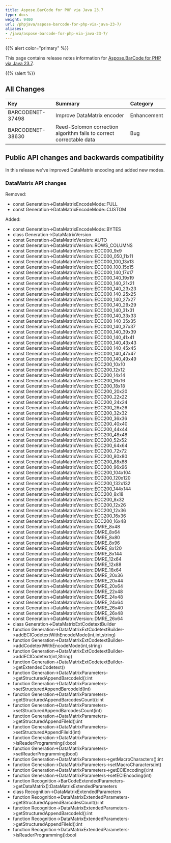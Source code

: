 ```yaml
---
title: Aspose.BarCode for PHP via Java 23.7
type: docs
weight: 9400
url: /phpjava/aspose-barcode-for-php-via-java-23-7/
aliases:
- /java/aspose-barcode-for-php-via-java-23-7/
---
```


{{% alert color="primary" %}} 

This page contains release notes information for [Aspose.BarCode for PHP via Java 23.7](https://downloads.aspose.com/barcode/php/new-releases/aspose.barcode-for-php-via-java-23.7/).

{{% /alert %}} 
## **All Changes**

|**Key**|**Summary**|**Category**|
| :- | :- | :- |
|BARCODENET-37498|Improve DataMatrix encoder|Enhancement|
|BARCODENET-38630|Reed-Solomon correction algorithm fails to correct correctable data|Bug|

## Public API changes and backwards compatibility

In this release we've improved DataMatrix encoding and added new modes.

### DataMatrix API changes

Removed:
- const Generation->DataMatrixEncodeMode::FULL
- const Generation->DataMatrixEncodeMode::CUSTOM

Added:
- const Generation->DataMatrixEncodeMode::BYTES
- class Generation->DataMatrixVersion
- const Generation->DataMatrixVersion::AUTO
- const Generation->DataMatrixVersion::ROWS_COLUMNS
- const Generation->DataMatrixVersion::ECC000_9x9
- const Generation->DataMatrixVersion::ECC000_050_11x11
- const Generation->DataMatrixVersion::ECC000_100_13x13
- const Generation->DataMatrixVersion::ECC000_100_15x15
- const Generation->DataMatrixVersion::ECC000_140_17x17
- const Generation->DataMatrixVersion::ECC000_140_19x19
- const Generation->DataMatrixVersion::ECC000_140_21x21
- const Generation->DataMatrixVersion::ECC000_140_23x23
- const Generation->DataMatrixVersion::ECC000_140_25x25
- const Generation->DataMatrixVersion::ECC000_140_27x27
- const Generation->DataMatrixVersion::ECC000_140_29x29
- const Generation->DataMatrixVersion::ECC000_140_31x31
- const Generation->DataMatrixVersion::ECC000_140_33x33
- const Generation->DataMatrixVersion::ECC000_140_35x35
- const Generation->DataMatrixVersion::ECC000_140_37x37
- const Generation->DataMatrixVersion::ECC000_140_39x39
- const Generation->DataMatrixVersion::ECC000_140_41x41
- const Generation->DataMatrixVersion::ECC000_140_43x43
- const Generation->DataMatrixVersion::ECC000_140_45x45
- const Generation->DataMatrixVersion::ECC000_140_47x47
- const Generation->DataMatrixVersion::ECC000_140_49x49
- const Generation->DataMatrixVersion::ECC200_10x10
- const Generation->DataMatrixVersion::ECC200_12x12
- const Generation->DataMatrixVersion::ECC200_14x14
- const Generation->DataMatrixVersion::ECC200_16x16
- const Generation->DataMatrixVersion::ECC200_18x18
- const Generation->DataMatrixVersion::ECC200_20x20
- const Generation->DataMatrixVersion::ECC200_22x22
- const Generation->DataMatrixVersion::ECC200_24x24
- const Generation->DataMatrixVersion::ECC200_26x26
- const Generation->DataMatrixVersion::ECC200_32x32
- const Generation->DataMatrixVersion::ECC200_36x36
- const Generation->DataMatrixVersion::ECC200_40x40
- const Generation->DataMatrixVersion::ECC200_44x44
- const Generation->DataMatrixVersion::ECC200_48x48
- const Generation->DataMatrixVersion::ECC200_52x52
- const Generation->DataMatrixVersion::ECC200_64x64
- const Generation->DataMatrixVersion::ECC200_72x72
- const Generation->DataMatrixVersion::ECC200_80x80
- const Generation->DataMatrixVersion::ECC200_88x88
- const Generation->DataMatrixVersion::ECC200_96x96
- const Generation->DataMatrixVersion::ECC200_104x104
- const Generation->DataMatrixVersion::ECC200_120x120
- const Generation->DataMatrixVersion::ECC200_132x132
- const Generation->DataMatrixVersion::ECC200_144x144
- const Generation->DataMatrixVersion::ECC200_8x18
- const Generation->DataMatrixVersion::ECC200_8x32
- const Generation->DataMatrixVersion::ECC200_12x26
- const Generation->DataMatrixVersion::ECC200_12x36
- const Generation->DataMatrixVersion::ECC200_16x36
- const Generation->DataMatrixVersion::ECC200_16x48
- const Generation->DataMatrixVersion::DMRE_8x48
- const Generation->DataMatrixVersion::DMRE_8x64
- const Generation->DataMatrixVersion::DMRE_8x80
- const Generation->DataMatrixVersion::DMRE_8x96
- const Generation->DataMatrixVersion::DMRE_8x120
- const Generation->DataMatrixVersion::DMRE_8x144
- const Generation->DataMatrixVersion::DMRE_12x64
- const Generation->DataMatrixVersion::DMRE_12x88
- const Generation->DataMatrixVersion::DMRE_16x64
- const Generation->DataMatrixVersion::DMRE_20x36
- const Generation->DataMatrixVersion::DMRE_20x44
- const Generation->DataMatrixVersion::DMRE_20x64
- const Generation->DataMatrixVersion::DMRE_22x48
- const Generation->DataMatrixVersion::DMRE_24x48
- const Generation->DataMatrixVersion::DMRE_24x64
- const Generation->DataMatrixVersion::DMRE_26x40
- const Generation->DataMatrixVersion::DMRE_26x48
- const Generation->DataMatrixVersion::DMRE_26x64
- class Generation->DataMatrixExtCodetextBuilder
- function Generation->DataMatrixExtCodetextBuilder->addECICodetextWithEncodeMode(int,int,string)
- function Generation->DataMatrixExtCodetextBuilder->addCodetextWithEncodeMode(int,string)
- function Generation->DataMatrixExtCodetextBuilder->addECICodetext(int,String)
- function Generation->DataMatrixExtCodetextBuilder->getExtendedCodetext()
- function Generation->DataMatrixParameters->getStructuredAppendBarcodeId():int
- function Generation->DataMatrixParameters->setStructuredAppendBarcodeId(int)
- function Generation->DataMatrixParameters->getStructuredAppendBarcodesCount():int
- function Generation->DataMatrixParameters->setStructuredAppendBarcodesCount(int)
- function Generation->DataMatrixParameters->getStructuredAppendFileId():int
- function Generation->DataMatrixParameters->setStructuredAppendFileId(int)
- function Generation->DataMatrixParameters->isReaderProgramming():bool
- function Generation->DataMatrixParameters->setReaderProgramming(bool)
- function Generation->DataMatrixParameters->getMacroCharacters():int
- function Generation->DataMatrixParameters->setMacroCharacters(int)
- function Generation->DataMatrixParameters->getECIEncoding():int
- function Generation->DataMatrixParameters->setECIEncoding(int)
- function Recognition->BarCodeExtendedParameters->getDataMatrix():DataMatrixExtendedParameters
- class Recognition->DataMatrixExtendedParameters
- function Recognition->DataMatrixExtendedParameters->getStructuredAppendBarcodesCount():int
- function Recognition->DataMatrixExtendedParameters->getStructuredAppendBarcodeId():int
- function Recognition->DataMatrixExtendedParameters->getStructuredAppendFileId():int
- function Recognition->DataMatrixExtendedParameters->isReaderProgramming():bool

